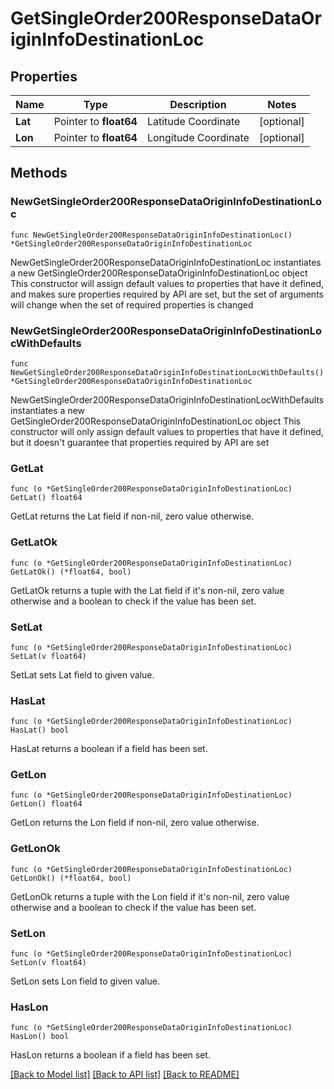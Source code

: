 # GetSingleOrder200ResponseDataOriginInfoDestinationLoc

## Properties

Name | Type | Description | Notes
------------ | ------------- | ------------- | -------------
**Lat** | Pointer to **float64** | Latitude Coordinate | [optional] 
**Lon** | Pointer to **float64** | Longitude Coordinate | [optional] 

## Methods

### NewGetSingleOrder200ResponseDataOriginInfoDestinationLoc

`func NewGetSingleOrder200ResponseDataOriginInfoDestinationLoc() *GetSingleOrder200ResponseDataOriginInfoDestinationLoc`

NewGetSingleOrder200ResponseDataOriginInfoDestinationLoc instantiates a new GetSingleOrder200ResponseDataOriginInfoDestinationLoc object
This constructor will assign default values to properties that have it defined,
and makes sure properties required by API are set, but the set of arguments
will change when the set of required properties is changed

### NewGetSingleOrder200ResponseDataOriginInfoDestinationLocWithDefaults

`func NewGetSingleOrder200ResponseDataOriginInfoDestinationLocWithDefaults() *GetSingleOrder200ResponseDataOriginInfoDestinationLoc`

NewGetSingleOrder200ResponseDataOriginInfoDestinationLocWithDefaults instantiates a new GetSingleOrder200ResponseDataOriginInfoDestinationLoc object
This constructor will only assign default values to properties that have it defined,
but it doesn't guarantee that properties required by API are set

### GetLat

`func (o *GetSingleOrder200ResponseDataOriginInfoDestinationLoc) GetLat() float64`

GetLat returns the Lat field if non-nil, zero value otherwise.

### GetLatOk

`func (o *GetSingleOrder200ResponseDataOriginInfoDestinationLoc) GetLatOk() (*float64, bool)`

GetLatOk returns a tuple with the Lat field if it's non-nil, zero value otherwise
and a boolean to check if the value has been set.

### SetLat

`func (o *GetSingleOrder200ResponseDataOriginInfoDestinationLoc) SetLat(v float64)`

SetLat sets Lat field to given value.

### HasLat

`func (o *GetSingleOrder200ResponseDataOriginInfoDestinationLoc) HasLat() bool`

HasLat returns a boolean if a field has been set.

### GetLon

`func (o *GetSingleOrder200ResponseDataOriginInfoDestinationLoc) GetLon() float64`

GetLon returns the Lon field if non-nil, zero value otherwise.

### GetLonOk

`func (o *GetSingleOrder200ResponseDataOriginInfoDestinationLoc) GetLonOk() (*float64, bool)`

GetLonOk returns a tuple with the Lon field if it's non-nil, zero value otherwise
and a boolean to check if the value has been set.

### SetLon

`func (o *GetSingleOrder200ResponseDataOriginInfoDestinationLoc) SetLon(v float64)`

SetLon sets Lon field to given value.

### HasLon

`func (o *GetSingleOrder200ResponseDataOriginInfoDestinationLoc) HasLon() bool`

HasLon returns a boolean if a field has been set.


[[Back to Model list]](../README.md#documentation-for-models) [[Back to API list]](../README.md#documentation-for-api-endpoints) [[Back to README]](../README.md)


